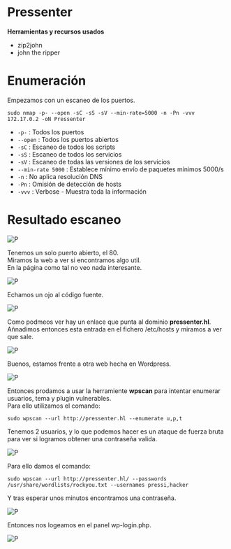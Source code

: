 # Pressenter
**Herramientas y recursos usados**  
- zip2john
- john the ripper


# Enumeración

Empezamos con un escaneo de los puertos.

`sudo nmap -p- --open -sC -sS -sV --min-rate=5000 -n -Pn -vvv 172.17.0.2 -oN Pressenter`  

- `-p-` : Todos los puertos
- `--open` : Todos los puertos abiertos
- `-sC` : Escaneo de todos los scripts
- `-sS` : Escaneo de todos los servicios
- `-sV` : Escaneo de todas las versiones de los servicios
- `--min-rate 5000` : Establece mínimo envío de paquetes mínimos 5000/s
- `-n` : No aplica resolución DNS
- `-Pn` : Omisión de detección de hosts
- `-vvv` : Verbose - Muestra toda la información

# Resultado escaneo  

![P](https://github.com/giustiand/DockerLabs-Writeups/blob/main/F%C3%A1cil/images/Pressenter/P_1.jpg)   

Tenemos un solo puerto abierto, el 80.  
Miramos la web a ver si encontramos algo util.  
En la página como tal no veo nada interesante.  

![P](https://github.com/giustiand/DockerLabs-Writeups/blob/main/F%C3%A1cil/images/Pressenter/P_2.jpg)   

Echamos un ojo al código fuente.  

![P](https://github.com/giustiand/DockerLabs-Writeups/blob/main/F%C3%A1cil/images/Pressenter/P_3.jpg)    

Como podmeos ver hay un enlace que punta al dominio **pressenter.hl**.  
Añnadimos entonces esta entrada en el fichero /etc/hosts y miramos a ver que sale.  

![P](https://github.com/giustiand/DockerLabs-Writeups/blob/main/F%C3%A1cil/images/Pressenter/P_4.jpg)    

Buenos, estamos frente a otra web hecha en Wordpress.  

![P](https://github.com/giustiand/DockerLabs-Writeups/blob/main/F%C3%A1cil/images/Pressenter/P_5.jpg)      

Entonces prodamos a usar la herramiente **wpscan** para intentar enumerar usuarios, tema y plugin vulnerables.  
Para ello utilizamos el comando:  

`sudo wpscan --url http://pressenter.hl --enumerate u,p,t`  

Tenemos 2 usuarios, y lo que podemos hacer es un ataque de fuerza bruta para ver si logramos obtener una contraseña valida.  

![P](https://github.com/giustiand/DockerLabs-Writeups/blob/main/F%C3%A1cil/images/Pressenter/P_6.jpg)      

Para ello damos el comando:  

`sudo wpscan --url http://pressenter.hl/ --passwords /usr/share/wordlists/rockyou.txt --usernames pressi,hacker`  

Y tras esperar unos minutos encontramos una contraseña.  

![P](https://github.com/giustiand/DockerLabs-Writeups/blob/main/F%C3%A1cil/images/Pressenter/P_7.jpg)      

Entonces nos logeamos en el panel wp-login.php.  

![P](https://github.com/giustiand/DockerLabs-Writeups/blob/main/F%C3%A1cil/images/Pressenter/P_8.jpg)  







